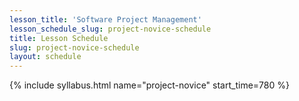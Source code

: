 ```yaml
---
lesson_title: 'Software Project Management'
lesson_schedule_slug: project-novice-schedule
title: Lesson Schedule
slug: project-novice-schedule
layout: schedule
---
```

{% include syllabus.html  name="project-novice" start_time=780 %}